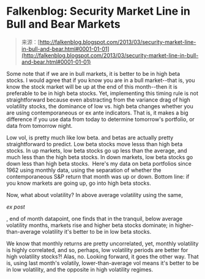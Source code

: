 <!--yml
category: 未分类
date: 2024-05-12 20:09:00
-->

# Falkenblog: Security Market Line in Bull and Bear Markets

> 来源：[http://falkenblog.blogspot.com/2013/03/security-market-line-in-bull-and-bear.html#0001-01-01](http://falkenblog.blogspot.com/2013/03/security-market-line-in-bull-and-bear.html#0001-01-01)

Some note that if we are in bull markets, it is better to be in high beta stocks. I would agree that if you know you are in a bull market--that is, you know the stock market will be up at the end of this month--then it is preferable to be in high beta stocks. Yet, implementing this timing rule is not straightforward because even abstracting from the variance drag of high volatility stocks, the dominance of low vs. high beta changes whether you are using contemporaneous or ex ante indicators. That is, it makes a big difference if you use data from today to determine tomorrow's portfolio, or data from tomorrow night.

Low vol, is pretty much like low beta. and betas are actually pretty straightforward to predict. Low beta stocks move lesss than high beta stocks. In up markets, low beta stocks go up less than the average, and much less than the high beta stocks. In down markets, low beta stocks go down less than high beta stocks.  Here's my data on beta portfolios since 1962 using monthly data, using the separation of whether the contemporaneous S&P return that month was up or down. Bottom line: if you know markets are going up, go into high beta stocks.

Now, what about volatility? In above average volatility using the same,

*ex post*

, end of month datapoint, one finds that in the tranquil, below average volatility months, markets rise and higher beta stocks dominate; in higher-than-average volatility it's better to be in low beta stocks.

We know that monthly returns are pretty uncorrelated, yet, monthly volatility is highly correlated, and so, perhaps, low volatility periods are better for high volatility stocks?! Alas, no. Looking forward, it goes the other way. That is, using last month's volatily, lower-than-average vol means it's better to be in low volatility, and the opposite in high volatility regimes.